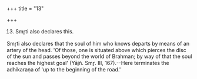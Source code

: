 +++
title = "13"

+++


13. Smr̥ti also declares this.

Smr̥ti also declares that the soul of him who knows departs by means of an artery of the head. 'Of those, one is situated above which pierces the disc of the sun and passes beyond the world of Brahman; by way of that the soul reaches the highest goal' (Yājñ. Smr̥. III, 167).--Here terminates the adhikaraṇa of 'up to the beginning of the road.'

